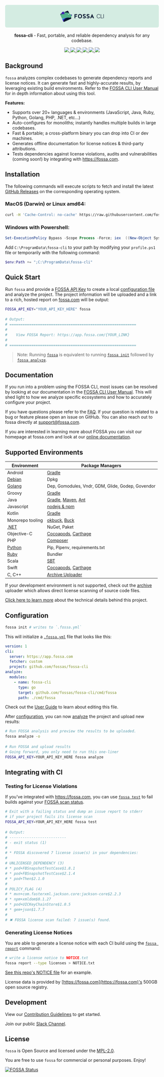 ![FOSSA](https://raw.githubusercontent.com/fossas/fossa-cli/master/docs/assets/header.png)

<p align="center">
  <b>fossa-cli</b> - Fast, portable, and reliable dependency analysis for any codebase.
</p>

<p align="center">
  <a href="https://app.fossa.io/projects/git%2Bgithub.com%2Ffossas%2Ffossa-cli?ref=badge_shield" alt="FOSSA Status">
    <img src="https://app.fossa.io/api/projects/git%2Bgithub.com%2Ffossas%2Ffossa-cli.svg?type=shield"/>
  </a>
  <a href="https://circleci.com/gh/fossas/fossa-cli" alt="CircleCI Tests">
    <img src="https://circleci.com/gh/fossas/fossa-cli.svg?style=shield&circle-token=f55f707e21ac39a80127d3372a1a1452ec94f4f7"/>
  </a>
  <a href="https://goreportcard.com/report/github.com/fossas/fossa-cli">
    <img src="https://goreportcard.com/badge/github.com/fossas/fossa-cli">
  </a>
  <a href="https://golangci.com/r/github.com/fossas/fossa-cli">
    <img src="https://golangci.com/badges/github.com/fossas/fossa-cli.svg">
  </a>
  <a href="http://slack.fossa.io/">
    <img src="https://slack.fossa.io/badge.svg">
  </a>
  <a href="https://codecov.io/gh/fossas/fossa-cli">
    <img src="https://codecov.io/gh/fossas/fossa-cli/branch/master/graph/badge.svg" />
  </a>
</p>

## Background

`fossa` analyzes complex codebases to generate dependency reports and license notices. It can generate fast and highly-accurate results, by leveraging existing build environments. Refer to the [FOSSA CLI User Manual](docs/README.md#fossa-cli-documentation) for in depth information about using this tool.

**Features:**

- Supports over 20+ languages & environments (JavaScript, Java, Ruby, Python, Golang, PHP, .NET, etc...)
- Auto-configures for monoliths; instantly handles multiple builds in large codebases.
- Fast & portable; a cross-platform binary you can drop into CI or dev machines.
- Generates offline documentation for license notices & third-party attributions.
- Tests dependencies against license violations, audits and vulnerabilities (coming soon!) by integrating with https://fossa.com.

## Installation

The following commands will execute scripts to fetch and install the latest [GitHub Releases](https://github.com/fossas/fossa-cli/releases) on the corresponding operating system.

### MacOS (Darwin) or Linux amd64:
```bash
curl -H 'Cache-Control: no-cache' https://raw.githubusercontent.com/fossas/fossa-cli/master/install.sh | bash
```

### Windows with Powershell:
```powershell
Set-ExecutionPolicy Bypass -Scope Process -Force; iex  ((New-Object System.Net.WebClient).DownloadString('https://raw.githubusercontent.com/fossas/fossa-cli/master/install.ps1'))
```

Add `C:\ProgramData\fossa-cli` to your path by modifying your `profile.ps1` file or temporarily with the following command:
```powershell
$env:Path += ";C:\ProgramData\fossa-cli"
``` 

## Quick Start

Run `fossa` and provide a [FOSSA API Key](https://docs.fossa.com/docs/api-reference) to create a local [configuration file](docs/config-file.md#fossayml) and analyze the project. The project information will be uploaded and a link to a rich, hosted report on [fossa.com](https://fossa.com) will be output:

```bash
FOSSA_API_KEY="YOUR_API_KEY_HERE" fossa

# Output:
# ==========================================================
#
#    View FOSSA Report: https://app.fossa.com/{YOUR_LINK}
#
# ==========================================================
```
> Note: Running [`fossa`](user-guide.md/#fossa) is equivalent to running [`fossa init`](docs/user-guide.md#fossa-init) followed by [`fossa analyze`](docs/user-guide.md#fossa-analyze).
## Documentation

If you run into a problem using the FOSSA CLI, most issues can be resolved by looking at our documentation in the [FOSSA CLI User Manual](docs/README.md#fossa-cli-documentation). This will shed light to how we analyze specific ecosystems and how to accurately configure your project.

If you have questions please refer to the [FAQ](docs/faq.md#faq). If your question is related to a bug or feature please open an issue on GitHub. You can also reach out to fossa directly at support@fossa.com.

If you are interested in learning more about FOSSA you can visit our homepage at fossa.com and look at our [online documentation](https://docs.fossa.com/docs).

## Supported Environments
| Environment                                  | Package Managers                                                                                                             |
| -------------------------------------------- | ---------------------------------------------------------------------------------------------------------------------------- |
| Android                                      | [Gradle](docs/integrations/gradle.md#gradle)                                                                                 |
| [Debian](docs/integrations/debian.md#debian)  | Dpkg                                                                                                                         |
| [Golang](docs/integrations/golang.md#go)     | Dep, Gomodules, Vndr, GDM, Glide, Godep, Govendor                                                                            |
| Groovy                                       | [Gradle](docs/integrations/gradle.md#gradle)                                                                                 |
| Java                                         | [Gradle](docs/integrations/gradle.md#gradle), [Maven](docs/integrations/maven.md#maven), [Ant](docs/integrations/ant.md#ant--ivy) |
| Javascript                                   | [nodejs & npm](docs/integrations/nodejs.md#nodejs)                                                                          |
| Kotlin                                       | [Gradle](docs/integrations/gradle.md#gradle)                                                                                 |
| Monorepo tooling                             | [okbuck](docs/integrations/okbuck.md#okbuck), [Buck](docs/integrations/buck.md#buck)                                         |
| [.NET](docs/integrations/nuget.md#nuget-net)     | NuGet, Paket                                                                                                                 |
| Objective-C                                  | [Cocoapods](docs/integrations/cocoapods.md#cocoapods), [Carthage](docs/integrations/carthage.md#carthage)                    |
| PHP                                          | [Composer](docs/integrations/composer.md#composer)                                                                           |
| [Python](docs/integrations/python.md#python) | Pip, Pipenv, requirements.txt                                                                                                |
| [Ruby](docs/integrations/ruby.md#ruby)       | Bundler                                                                                                                      |
| Scala                                        | [SBT](docs/integrations/sbt.md#sbt)                                                                                          |
| Swift                                        | [Cocoapods](docs/integrations/cocoapods.md#cocoapods), [Carthage](docs/integrations/carthage.md#carthage)                    |
| C, C++                                       | [Archive Uploader](docs/integrations/archive.md#archive)                                                                              |

If your development environment is not supported, check out the [archive](docs/integrations/archive.md#archive) uploader which allows direct license scanning of source code files.

[Click here to learn more](docs/user-guide.md#user-guide) about the technical details behind this project.

## Configuration

```bash
fossa init # writes to `.fossa.yml`
```

This will initialize a [`.fossa.yml`](docs/config-file.md#fossayml) file that looks like this:

```yaml
version: 1
cli:
  server: https://app.fossa.com
  fetcher: custom
  project: github.com/fossas/fossa-cli
analyze:
  modules:
    - name: fossa-cli
      type: go
      target: github.com/fossas/fossa-cli/cmd/fossa
      path: ./cmd/fossa
```

Check out the [User Guide](docs/user-guide.md#user-guide) to learn about editing this file.

After [configuration](docs/user-guide.md#1-configuring-a-project), you can now [analyze](docs/user-guide.md#2-analyzing-a-project) the project and upload new results:

```bash
# Run FOSSA analysis and preview the results to be uploaded.
fossa analyze -o

# Run FOSSA and upload results
# Going forward, you only need to run this one-liner
FOSSA_API_KEY=YOUR_API_KEY_HERE fossa analyze
```

## Integrating with CI

### Testing for License Violations
If you've integrated with https://fossa.com, you can use [`fossa test`](docs/user-guide.md#fossa-test) to fail builds against your [FOSSA scan status](https://app.fossa.io/projects/git%2Bgithub.com%2Ffossas%2Ffossa-cli/refs/branch/master/5e225327846320e9dfb8bf12673afa2eb4144fb4/preview).

```bash
# Exit with a failing status and dump an issue report to stderr
# if your project fails its license scan
FOSSA_API_KEY=YOUR_API_KEY_HERE fossa test

# Output:
# --------------------------
# - exit status (1)
#
# * FOSSA discovered 7 license issue(s) in your dependencies:
#
# UNLICENSED_DEPENDENCY (3)
# * pod+FBSnapshotTestCase$1.8.1
# * pod+FBSnapshotTestCase$2.1.4
# * pod+Then$2.1.0
#
# POLICY_FLAG (4)
# * mvn+com.fasterxml.jackson.core:jackson-core$2.2.3
# * npm+xmldom$0.1.27
# * pod+UICKeyChainStore$1.0.5
# * gem+json$1.7.7
#
# ✖ FOSSA license scan failed: 7 issue(s) found.
```

### Generating License Notices

You are able to generate a license notice with each CI build using the [`fossa report`](docs/user-guide.md#fossa-report) command:
  
```bash
# write a license notice to NOTICE.txt
fossa report --type licenses > NOTICE.txt
```

[See this repo's NOTICE file](NOTICE) for an example.

License data is provided by [https://fossa.com](https://fossa.com)'s 500GB open source registry.

## Development

View our [Contribution Guidelines](.github/CONTRIBUTING.md) to get started.

Join our public [Slack Channel](https://slack.fossa.io).

## License

`fossa` is Open Source and licensed under the [MPL-2.0](https://tldrlegal.com/license/mozilla-public-license-2.0-(mpl-2)).

You are free to use `fossa` for commercial or personal purposes. Enjoy!

[![FOSSA Status](https://app.fossa.io/api/projects/git%2Bgithub.com%2Ffossas%2Ffossa-cli.svg?type=large)](https://app.fossa.io/projects/git%2Bgithub.com%2Ffossas%2Ffossa-cli?ref=badge_large)
